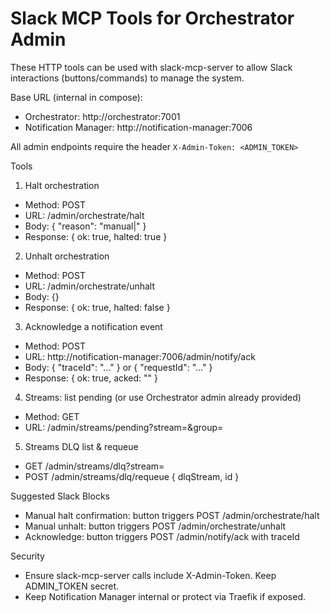 # Slack MCP Tools for Orchestrator Admin

These HTTP tools can be used with slack-mcp-server to allow Slack interactions (buttons/commands) to manage the system.

Base URL (internal in compose):
- Orchestrator: http://orchestrator:7001
- Notification Manager: http://notification-manager:7006

All admin endpoints require the header `X-Admin-Token: <ADMIN_TOKEN>`

Tools
1) Halt orchestration
- Method: POST
- URL: /admin/orchestrate/halt
- Body: { "reason": "manual|<text>" }
- Response: { ok: true, halted: true }

2) Unhalt orchestration
- Method: POST
- URL: /admin/orchestrate/unhalt
- Body: {}
- Response: { ok: true, halted: false }

3) Acknowledge a notification event
- Method: POST
- URL: http://notification-manager:7006/admin/notify/ack
- Body: { "traceId": "..." } or { "requestId": "..." }
- Response: { ok: true, acked: "<id>" }

4) Streams: list pending (or use Orchestrator admin already provided)
- Method: GET
- URL: /admin/streams/pending?stream=<stream>&group=<group>

5) Streams DLQ list & requeue
- GET /admin/streams/dlq?stream=<dlq>
- POST /admin/streams/dlq/requeue { dlqStream, id }

Suggested Slack Blocks
- Manual halt confirmation: button triggers POST /admin/orchestrate/halt
- Manual unhalt: button triggers POST /admin/orchestrate/unhalt
- Acknowledge: button triggers POST /admin/notify/ack with traceId

Security
- Ensure slack-mcp-server calls include X-Admin-Token. Keep ADMIN_TOKEN secret.
- Keep Notification Manager internal or protect via Traefik if exposed.
